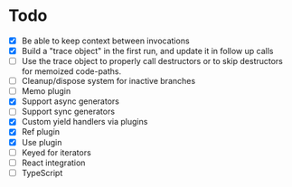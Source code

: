 # Todo
 - [x] Be able to keep context between invocations
 - [x] Build a "trace object" in the first run, and update it in follow up calls
 - [ ] Use the trace object to properly call destructors or to skip destructors for memoized code-paths. 
 - [ ] Cleanup/dispose system for inactive branches 
 - [ ] Memo plugin
 - [x] Support async generators
 - [ ] Support sync generators
 - [x] Custom yield handlers via plugins
 - [x] Ref plugin
 - [x] Use plugin
 - [ ] Keyed for iterators
 - [ ] React integration
 - [ ] TypeScript
